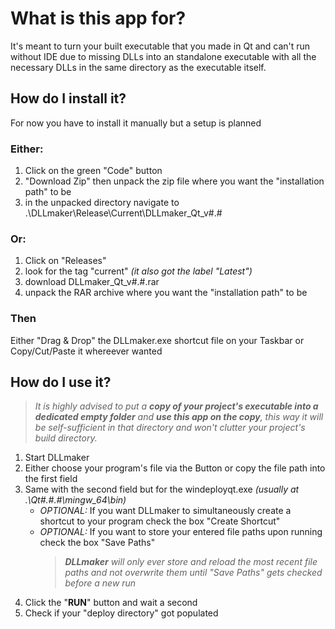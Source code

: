 # What is this app for?
It's meant to turn your built executable that you made in Qt and can't run without IDE due to missing DLLs into an standalone executable with all the necessary DLLs in the same directory as the executable itself.

## How do I install it?
For now you have to install it manually but a setup is planned
### Either:
1. Click on the green "Code" button
2. "Download Zip" then unpack the zip file where you want the "installation path" to be
3. in the unpacked directory navigate to .\DLLmaker\Release\Current\DLLmaker_Qt_v#.#
  
### Or:
1. Click on "Releases"
2. look for the tag "current" *(it also got the label "Latest")*
3. download DLLmaker_Qt_v#.#.rar
4. unpack the RAR archive where you want the "installation path" to be

### Then
Either "Drag & Drop" the DLLmaker.exe shortcut file on your Taskbar or Copy/Cut/Paste it whereever wanted

## How do I use it?
> *It is highly advised to put a **copy of your project's executable into a dedicated empty folder** and **use this app on the copy**, this way it will be self-sufficient in that directory and won't clutter your project's build directory.*
1. Start DLLmaker
2. Either choose your program's file via the Button or copy the file path into the first field
3. Same with the second field but for the windeployqt.exe *(usually at .\Qt\#.#.#\mingw_64\bin)*
	- *OPTIONAL:* If you want DLLmaker to simultaneously create a shortcut to your program check the box "Create Shortcut"
	- *OPTIONAL:* If you want to store your entered file paths upon running check the box "Save Paths"
		> ***DLLmaker** will only ever store and reload the most recent file paths and not overwrite them until "Save Paths" gets checked before a new run*
4. Click the "**RUN**" button and wait a second
5. Check if your "deploy directory" got populated
